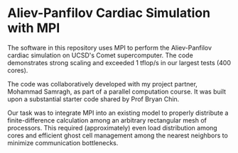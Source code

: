 # Aliev-Panfilov Cardiac Simulation with MPI

The software in this repository uses MPI to perform the Aliev-Panfilov cardiac simulation on UCSD's Comet supercomputer. The code demonstrates strong scaling and exceeded 1 tflop/s in our largest tests (400 cores).

The code was collaboratively developed with my project partner, Mohammad Samragh, as part of a parallel computation course. It was built upon a substantial starter code shared by Prof Bryan Chin.

Our task was to integrate MPI into an existing model to properly distribute a finite-difference calculation among an arbitrary rectangular mesh of processors. This required (approximately) even load distribution among cores and efficient ghost cell management among the nearest neighbors to minimize communication bottlenecks. 
